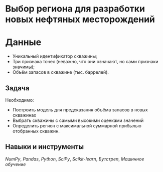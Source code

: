# Выбор региона для разработки новых нефтяных месторождений


# Данные

- Уникальный идентификатор скважины;
- Три признака точек (неважно, что они означают, но сами признаки значимы);
- Объём запасов в скважине (тыс. баррелей).

## Задача

Необходимо:
- Построить модель для предсказания объёма запасов в новых скважинах
- Выбрать скважины с самыми высокими оценками значений
- Определить регион с максимальной суммарной прибылью отобранных скважин.

## Навыки и инструменты
*NumPy*, *Pandas*, *Python*, *SciPy*, *Scikit-learn*, *Бутстреп*, *Машинное обучение*
